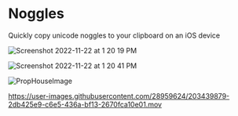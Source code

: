 # Noggles
Quickly copy unicode noggles to your clipboard on an iOS device

![Screenshot 2022-11-22 at 1 20 19 PM](https://user-images.githubusercontent.com/28959624/203439859-c3b42011-3f75-4379-9480-506058acb00d.png)

![Screenshot 2022-11-22 at 1 20 41 PM](https://user-images.githubusercontent.com/28959624/203439870-e66e111b-d5be-4f82-a640-4681741aa235.png)

![PropHouseImage](https://user-images.githubusercontent.com/28959624/203633093-22ecd38b-3ffe-448d-8978-32529b7f0b7f.png)



https://user-images.githubusercontent.com/28959624/203439879-2db425e9-c6e5-436a-bf13-2670fca10e01.mov

